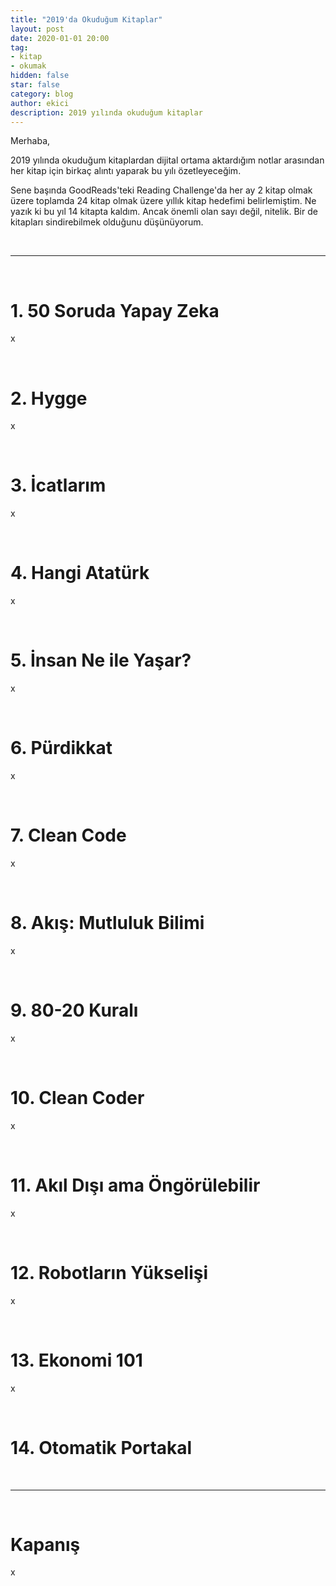 ```yaml
---
title: "2019'da Okuduğum Kitaplar"
layout: post
date: 2020-01-01 20:00
tag:
- kitap
- okumak
hidden: false
star: false
category: blog
author: ekici
description: 2019 yılında okuduğum kitaplar
---
```


Merhaba, 

2019 yılında okuduğum kitaplardan dijital ortama aktardığım notlar arasından her kitap için birkaç alıntı yaparak bu yılı özetleyeceğim. 

Sene başında GoodReads'teki Reading Challenge'da her ay 2 kitap olmak üzere toplamda 24 kitap olmak üzere yıllık kitap hedefimi belirlemiştim. Ne yazık ki bu yıl 14 kitapta kaldım. Ancak önemli olan sayı değil, nitelik. Bir de kitapları sindirebilmek olduğunu düşünüyorum. 

<br>

---

<br>

# 1. 50 Soruda Yapay Zeka

x

<br>

# 2. Hygge 

x

<br>

# 3. İcatlarım

x

<br>

# 4. Hangi Atatürk

x

<br>

# 5. İnsan Ne ile Yaşar?

x

<br>

# 6. Pürdikkat

x

<br>

# 7. Clean Code

x

<br>

# 8. Akış: Mutluluk Bilimi

x

<br>

# 9. 80-20 Kuralı

x

<br>

# 10. Clean Coder

x

<br>

# 11. Akıl Dışı ama Öngörülebilir

x

<br>

# 12. Robotların Yükselişi

x

<br>

# 13. Ekonomi 101

x

<br>

# 14. Otomatik Portakal

<br>

---

<br>

# Kapanış

x

